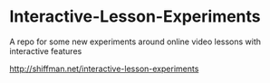 # Interactive-Lesson-Experiments
A repo for some new experiments around online video lessons with interactive features

http://shiffman.net/interactive-lesson-experiments
